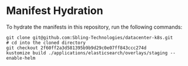 # Manifest Hydration

To hydrate the manifests in this repository, run the following commands:

```shell
git clone git@github.com:Sbling-Technologies/datacenter-k8s.git
# cd into the cloned directory
git checkout 2f60ff2a3d581395b9b9d29c0e07ff843ccc274d
kustomize build ./applications/elasticsearch/overlays/staging --enable-helm
```
